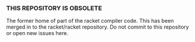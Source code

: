 
### THIS REPOSITORY IS OBSOLETE

The former home of part of the racket compiler code. This has been merged in to the racket/racket repository.
Do not commit to this repository or open new issues here.
